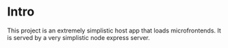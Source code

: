# Intro

This project is an extremely simplistic host app that loads microfrontends. It is served by a very simplistic node express server.
